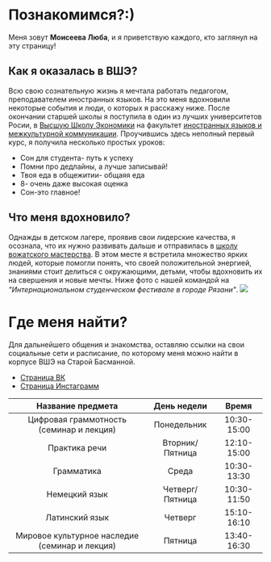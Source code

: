 # Познакомимся?:)
Меня зовут **Моисеева Люба**, и я приветствую каждого, кто заглянул на эту страницу!

## Как я оказалась в ВШЭ?
   Всю свою сознательную жизнь я мечтала работать педагогом, преподавателем иностранных языков. На это меня вдохновили некоторые события и люди, о которых я расскажу ниже. После окончании старшей школы я поступила в один из лучших университетов Росии, в [Высшую Школу Экономики](https://www.hse.ru/) на факультет [иностранных языков и межкультурной коммуникации](https://www.hse.ru/ba/lang/). Проучившись здесь неполный первый курс, я получила несколько простых уроков:
* Сон для студента- путь к успеху
* Помни про дедлайны, а лучше записывай!
* Твоя еда в общежитии- общаяя еда
* 8- очень даже высокая оценка
* Сон-это главное!

## Что меня вдохновило?
   Однажды в детском лагере, проявив свои лидерские качества, я осознала, что их нужно развивать дальше и отправилась в [школу вожатского мастерства](http://kdm62.ru/news/2009-02-09-33). В этом месте я встретила множество ярких людей, которые помогли понять, что своей положительной энергией, знаниями стоит делиться с окружающими, детьми, чтобы вдохновить их на свершения и новые мечты. Ниже фото с нашей командой на *"Интернациональном студенческом фестивале в городе Рязани"*.
![](http://www.rzraion.ru/upload/medialibrary/088/P1100118.JPG)

# Где меня найти?
   Для дальнейшего общения и знакомства, оставляю ссылки на свои социальные сети и расписание, по которому меня можно найти в корпусе ВШЭ на Старой Басманной.
* [Страница ВК](https://vk.com/lyuba.moiseeva)
* [Страница Инстаграмм](https://www.instagram.com/issoldf/)

Название предмета |День недели|Время 
:---:|:---:|:---:
Цифровая граммотность (семинар и лекция)|Понедельник|10:30-15:00
Практика речи|Вторник/Пятница|12:10-15:00
Грамматика|Среда|10:30-13:30
Немецкий язык|Четверг/Пятница|10:30-11:50
Латинский язык|Четверг|15:10-16:10
Мировое культурное наследие (семинар и лекция)|Пятница|13:40-16:30
